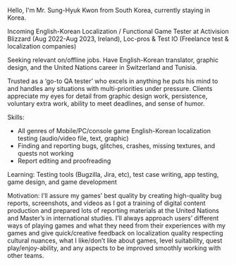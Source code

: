 Hello, I'm Mr. Sung-Hyuk Kwon from South Korea, currently staying in Korea. 

Incoming English-Korean Localization / Functional Game Tester at Activision Blizzard (Aug 2022-Aug 2023, Ireland), Loc-pros & Test IO (Freelance test & localization companies)

Seeking relevant on/offline jobs. Have English-Korean translator, graphic design, and the United Nations career in Switzerland and Tunisia.

Trusted as a ‘go-to QA tester’ who excels in anything he puts his mind to and handles any situations with multi-priorities under pressure.
Clients appreciate my eyes for detail from graphic design work, persistence, voluntary extra work, ability to meet deadlines, and sense of humor.

Skills:
- All genres of Mobile/PC/console game English-Korean localization testing (audio/video file, text, graphic)
- Finding and reporting bugs, glitches, crashes, missing textures, and quests not working
- Report editing and proofreading

Learning:
Testing tools (Bugzilla, Jira, etc), test case writing, app testing, game design, and game development

Motivation:
I’ll assure my games’ best quality by creating high-quality bug reports, screenshots, and videos as I got a training of digital content production and prepared lots of reporting materials at the United Nations and Master’s in international studies. I’ll always approach users’ different ways of playing games and what they need from their experiences with my games and give quick/creative feedback on localization quality respecting cultural nuances, what I like/don’t like about games, level suitability, quest play/enjoy-ability, and any aspects to be improved smoothly working with other teams. 


